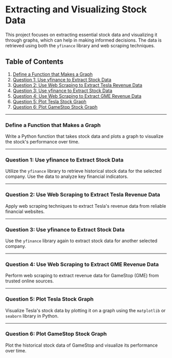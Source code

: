 # Extracting and Visualizing Stock Data

This project focuses on extracting essential stock data and visualizing it through graphs, which can help in making informed decisions. The data is retrieved using both the `yfinance` library and web scraping techniques.

## Table of Contents
1. [Define a Function that Makes a Graph](#define-a-function-that-makes-a-graph)
2. [Question 1: Use yfinance to Extract Stock Data](#question-1-use-yfinance-to-extract-stock-data)
3. [Question 2: Use Web Scraping to Extract Tesla Revenue Data](#question-2-use-web-scraping-to-extract-tesla-revenue-data)
4. [Question 3: Use yfinance to Extract Stock Data](#question-3-use-yfinance-to-extract-stock-data)
5. [Question 4: Use Web Scraping to Extract GME Revenue Data](#question-4-use-web-scraping-to-extract-gme-revenue-data)
6. [Question 5: Plot Tesla Stock Graph](#question-5-plot-tesla-stock-graph)
7. [Question 6: Plot GameStop Stock Graph](#question-6-plot-gamestop-stock-graph)

---

### Define a Function that Makes a Graph

Write a Python function that takes stock data and plots a graph to visualize the stock's performance over time.

---

### Question 1: Use yfinance to Extract Stock Data

Utilize the `yfinance` library to retrieve historical stock data for the selected company. Use the data to analyze key financial indicators.

---

### Question 2: Use Web Scraping to Extract Tesla Revenue Data

Apply web scraping techniques to extract Tesla's revenue data from reliable financial websites.

---

### Question 3: Use yfinance to Extract Stock Data

Use the `yfinance` library again to extract stock data for another selected company.

---

### Question 4: Use Web Scraping to Extract GME Revenue Data

Perform web scraping to extract revenue data for GameStop (GME) from trusted online sources.

---

### Question 5: Plot Tesla Stock Graph

Visualize Tesla's stock data by plotting it on a graph using the `matplotlib` or `seaborn` library in Python.

---

### Question 6: Plot GameStop Stock Graph

Plot the historical stock data of GameStop and visualize its performance over time.
